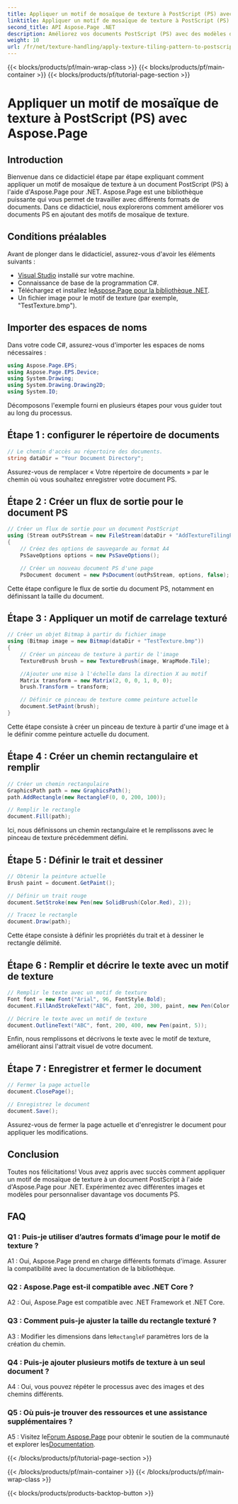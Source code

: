 ```yaml
---
title: Appliquer un motif de mosaïque de texture à PostScript (PS) avec Aspose.Page
linktitle: Appliquer un motif de mosaïque de texture à PostScript (PS)
second_title: API Aspose.Page .NET
description: Améliorez vos documents PostScript (PS) avec des modèles de mosaïque de texture à l'aide d'Aspose.Page pour .NET. Suivez notre guide étape par étape pour une touche créative.
weight: 10
url: /fr/net/texture-handling/apply-texture-tiling-pattern-to-postscript-ps/
---
```


{{< blocks/products/pf/main-wrap-class >}}
{{< blocks/products/pf/main-container >}}
{{< blocks/products/pf/tutorial-page-section >}}

# Appliquer un motif de mosaïque de texture à PostScript (PS) avec Aspose.Page

## Introduction

Bienvenue dans ce didacticiel étape par étape expliquant comment appliquer un motif de mosaïque de texture à un document PostScript (PS) à l'aide d'Aspose.Page pour .NET. Aspose.Page est une bibliothèque puissante qui vous permet de travailler avec différents formats de documents. Dans ce didacticiel, nous explorerons comment améliorer vos documents PS en ajoutant des motifs de mosaïque de texture.

## Conditions préalables

Avant de plonger dans le didacticiel, assurez-vous d'avoir les éléments suivants :

- [Visual Studio](https://visualstudio.microsoft.com/) installé sur votre machine.
- Connaissance de base de la programmation C#.
-  Téléchargez et installez le[Aspose.Page pour la bibliothèque .NET](https://releases.aspose.com/page/net/).
- Un fichier image pour le motif de texture (par exemple, "TestTexture.bmp").

## Importer des espaces de noms

Dans votre code C#, assurez-vous d'importer les espaces de noms nécessaires :

```csharp
using Aspose.Page.EPS;
using Aspose.Page.EPS.Device;
using System.Drawing;
using System.Drawing.Drawing2D;
using System.IO;
```

Décomposons l'exemple fourni en plusieurs étapes pour vous guider tout au long du processus.

## Étape 1 : configurer le répertoire de documents

```csharp
// Le chemin d'accès au répertoire des documents.
string dataDir = "Your Document Directory";
```

Assurez-vous de remplacer « Votre répertoire de documents » par le chemin où vous souhaitez enregistrer votre document PS.

## Étape 2 : Créer un flux de sortie pour le document PS

```csharp
// Créer un flux de sortie pour un document PostScript
using (Stream outPsStream = new FileStream(dataDir + "AddTextureTilingPattern_outPS.ps", FileMode.Create))
{
    // Créez des options de sauvegarde au format A4
    PsSaveOptions options = new PsSaveOptions();

    // Créer un nouveau document PS d'une page
    PsDocument document = new PsDocument(outPsStream, options, false);
```

Cette étape configure le flux de sortie du document PS, notamment en définissant la taille du document.

## Étape 3 : Appliquer un motif de carrelage texturé

```csharp
// Créer un objet Bitmap à partir du fichier image
using (Bitmap image = new Bitmap(dataDir + "TestTexture.bmp"))
{
    // Créer un pinceau de texture à partir de l'image
    TextureBrush brush = new TextureBrush(image, WrapMode.Tile);

    //Ajouter une mise à l'échelle dans la direction X au motif
    Matrix transform = new Matrix(2, 0, 0, 1, 0, 0);
    brush.Transform = transform;

    // Définir ce pinceau de texture comme peinture actuelle
    document.SetPaint(brush);
}
```

Cette étape consiste à créer un pinceau de texture à partir d'une image et à le définir comme peinture actuelle du document.

## Étape 4 : Créer un chemin rectangulaire et remplir

```csharp
// Créer un chemin rectangulaire
GraphicsPath path = new GraphicsPath();
path.AddRectangle(new RectangleF(0, 0, 200, 100));

// Remplir le rectangle
document.Fill(path);
```

Ici, nous définissons un chemin rectangulaire et le remplissons avec le pinceau de texture précédemment défini.

## Étape 5 : Définir le trait et dessiner

```csharp
// Obtenir la peinture actuelle
Brush paint = document.GetPaint();

// Définir un trait rouge
document.SetStroke(new Pen(new SolidBrush(Color.Red), 2));

// Tracez le rectangle
document.Draw(path);
```

Cette étape consiste à définir les propriétés du trait et à dessiner le rectangle délimité.

## Étape 6 : Remplir et décrire le texte avec un motif de texture

```csharp
// Remplir le texte avec un motif de texture
Font font = new Font("Arial", 96, FontStyle.Bold);
document.FillAndStrokeText("ABC", font, 200, 300, paint, new Pen(Color.Black, 2));

// Décrire le texte avec un motif de texture
document.OutlineText("ABC", font, 200, 400, new Pen(paint, 5));
```

Enfin, nous remplissons et décrivons le texte avec le motif de texture, améliorant ainsi l'attrait visuel de votre document.

## Étape 7 : Enregistrer et fermer le document

```csharp
// Fermer la page actuelle
document.ClosePage();

// Enregistrez le document
document.Save();
```

Assurez-vous de fermer la page actuelle et d'enregistrer le document pour appliquer les modifications.

## Conclusion

Toutes nos félicitations! Vous avez appris avec succès comment appliquer un motif de mosaïque de texture à un document PostScript à l'aide d'Aspose.Page pour .NET. Expérimentez avec différentes images et modèles pour personnaliser davantage vos documents PS.

## FAQ

### Q1 : Puis-je utiliser d’autres formats d’image pour le motif de texture ?

A1 : Oui, Aspose.Page prend en charge différents formats d'image. Assurer la compatibilité avec la documentation de la bibliothèque.

### Q2 : Aspose.Page est-il compatible avec .NET Core ?

A2 : Oui, Aspose.Page est compatible avec .NET Framework et .NET Core.

### Q3 : Comment puis-je ajuster la taille du rectangle texturé ?

 A3 : Modifier les dimensions dans le`RectangleF` paramètres lors de la création du chemin.

### Q4 : Puis-je ajouter plusieurs motifs de texture à un seul document ?

A4 : Oui, vous pouvez répéter le processus avec des images et des chemins différents.

### Q5 : Où puis-je trouver des ressources et une assistance supplémentaires ?

 A5 : Visitez le[Forum Aspose.Page](https://forum.aspose.com/c/page/39) pour obtenir le soutien de la communauté et explorer les[Documentation](https://reference.aspose.com/page/net/).

{{< /blocks/products/pf/tutorial-page-section >}}

{{< /blocks/products/pf/main-container >}}
{{< /blocks/products/pf/main-wrap-class >}}

{{< blocks/products/products-backtop-button >}}
